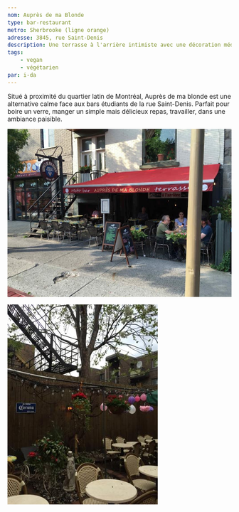 ```yaml
---
nom: Auprès de ma Blonde
type: bar-restaurant
metro: Sherbrooke (ligne orange)
adresse: 3845, rue Saint-Denis
description: Une terrasse à l'arrière intimiste avec une décoration méditerranéenne, des options véganes et végétariennes. Bonne sélection de boissons (alcoolisées ou non), petits prix.
tags:
    - vegan
    - végétarien
par: i-da
---
```


Situé à proximité du quartier latin de Montréal, Auprès de ma blonde est une alternative calme face aux bars étudiants de la rue Saint-Denis. Parfait pour boire un verre, manger un simple mais délicieux repas, travailler, dans une ambiance paisible.

![Aupres de ma blonde](./media/aupres-de-ma-blonde.jpg)

![Aupres de ma blonde](./media/aupres-de-ma-blonde-2.jpg)
